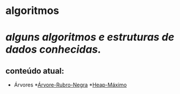 # algoritmos
# *alguns algoritmos e estruturas de dados conhecidas.*
## **conteúdo atual:**
* Árvores
  *[Árvore-Rubro-Negra](https://github.com/romesdev/algoritmos/tree/master/%C3%81rvores/Rubro-Negra)
  *[Heap-Máximo](https://github.com/romesdev/algoritmos/tree/master/%C3%81rvores/Max-Heap)
